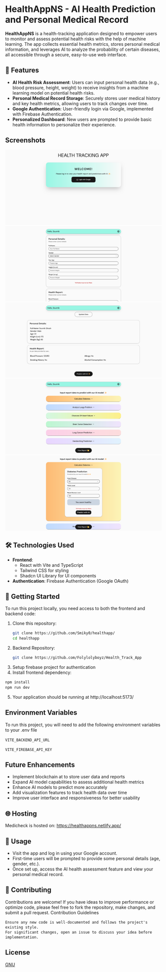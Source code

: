 # HealthAppNS - AI Health Prediction and Personal Medical Record

**HealthAppNS** is a health-tracking application designed to empower users to monitor and assess potential health risks with the help of machine learning. The app collects essential health metrics, stores personal medical information, and leverages AI to analyze the probability of certain diseases, all accessible through a secure, easy-to-use web interface.

## 🚀 Features

- **AI Health Risk Assessment**: Users can input personal health data (e.g., blood pressure, height, weight) to receive insights from a machine learning model on potential health risks.
- **Personal Medical Record Storage**: Securely stores user medical history and key health metrics, allowing users to track changes over time.
- **Google Authentication**: User-friendly login via Google, implemented with Firebase Authentication.
- **Personalized Dashboard**: New users are prompted to provide basic health information to personalize their experience.
## Screenshots

![Desktop View](screenshot/ss1.png)
![Desktop View](screenshot/ss2.png)
![Desktop View](screenshot/ss3.png)
![Desktop View](screenshot/ss4.png)
![Desktop View](screenshot/ss5.png)


## 🛠 Technologies Used

- **Frontend**: 
  - React with Vite and TypeScript
  - Tailwind CSS for styling
  - Shadcn UI Library for UI components
- **Authentication**: Firebase Authentication (Google OAuth)

## 🚩 Getting Started

To run this project locally, you need access to both the frontend and backend code:
1. Clone this repository:
   ```bash
   git clone https://github.com/Smiky0/healthapp/
   cd healthapp
   ```
2. Backend Repository:
   ```bash
   git clone https://github.com/Folylolyboyz/Health_Track_App
   ```
3. Setup firebase project for authentication 
4. Install frontend dependency:
  ```bash
  npm install
  npm run dev
  ```
5. Your application should be running at http://localhost:5173/

## Environment Variables

To run this project, you will need to add the following environment variables to your .env file

`VITE_BACKEND_API_URL`

`VITE_FIREBASE_API_KEY`

## Future Enhancements
- Implement blockchain at to store user data and reports
- Expand AI model capabilities to assess additional health metrics
- Enhance AI models to predict more accurately
- Add visualization features to track health data over time
- Improve user interface and responsiveness for better usability

## 🌐 Hosting
Medicheck is hosted on: 
https://healthappns.netlify.app/

## 🎯 Usage
- Visit the app and log in using your Google account.
- First-time users will be prompted to provide some personal details (age, gender, etc.).
- Once set up, access the AI health assessment feature and view your personal medical record.
## 🤝 Contributing

Contributions are welcome! If you have ideas to improve performance or optimize code, please feel free to fork the repository, make changes, and submit a pull request.
Contribution Guidelines

    Ensure any new code is well-documented and follows the project's existing style.
    For significant changes, open an issue to discuss your idea before implementation.

## License

[GNU](https://choosealicense.com/licenses/gpl-3.0/)

